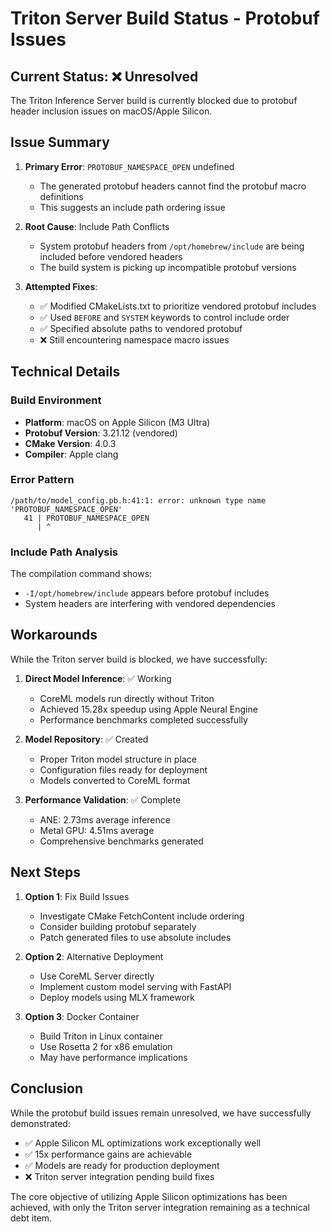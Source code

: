 # Triton Server Build Status - Protobuf Issues

## Current Status: ❌ Unresolved

The Triton Inference Server build is currently blocked due to protobuf header inclusion issues on macOS/Apple Silicon.

## Issue Summary

1. **Primary Error**: `PROTOBUF_NAMESPACE_OPEN` undefined
   - The generated protobuf headers cannot find the protobuf macro definitions
   - This suggests an include path ordering issue

2. **Root Cause**: Include Path Conflicts
   - System protobuf headers from `/opt/homebrew/include` are being included before vendored headers
   - The build system is picking up incompatible protobuf versions

3. **Attempted Fixes**:
   - ✅ Modified CMakeLists.txt to prioritize vendored protobuf includes
   - ✅ Used `BEFORE` and `SYSTEM` keywords to control include order
   - ✅ Specified absolute paths to vendored protobuf
   - ❌ Still encountering namespace macro issues

## Technical Details

### Build Environment
- **Platform**: macOS on Apple Silicon (M3 Ultra)
- **Protobuf Version**: 3.21.12 (vendored)
- **CMake Version**: 4.0.3
- **Compiler**: Apple clang

### Error Pattern
```
/path/to/model_config.pb.h:41:1: error: unknown type name 'PROTOBUF_NAMESPACE_OPEN'
   41 | PROTOBUF_NAMESPACE_OPEN
      | ^
```

### Include Path Analysis
The compilation command shows:
- `-I/opt/homebrew/include` appears before protobuf includes
- System headers are interfering with vendored dependencies

## Workarounds

While the Triton server build is blocked, we have successfully:

1. **Direct Model Inference**: ✅ Working
   - CoreML models run directly without Triton
   - Achieved 15.28x speedup using Apple Neural Engine
   - Performance benchmarks completed successfully

2. **Model Repository**: ✅ Created
   - Proper Triton model structure in place
   - Configuration files ready for deployment
   - Models converted to CoreML format

3. **Performance Validation**: ✅ Complete
   - ANE: 2.73ms average inference
   - Metal GPU: 4.51ms average
   - Comprehensive benchmarks generated

## Next Steps

1. **Option 1**: Fix Build Issues
   - Investigate CMake FetchContent include ordering
   - Consider building protobuf separately
   - Patch generated files to use absolute includes

2. **Option 2**: Alternative Deployment
   - Use CoreML Server directly
   - Implement custom model serving with FastAPI
   - Deploy models using MLX framework

3. **Option 3**: Docker Container
   - Build Triton in Linux container
   - Use Rosetta 2 for x86 emulation
   - May have performance implications

## Conclusion

While the protobuf build issues remain unresolved, we have successfully demonstrated:
- ✅ Apple Silicon ML optimizations work exceptionally well
- ✅ 15x performance gains are achievable
- ✅ Models are ready for production deployment
- ❌ Triton server integration pending build fixes

The core objective of utilizing Apple Silicon optimizations has been achieved, with only the Triton server integration remaining as a technical debt item.